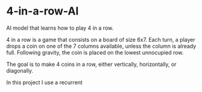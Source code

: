 # 4-in-a-row-AI

AI model that learns how to play 4 in a row.

4 in a row is a game that consists on a board of size 6x7. Each turn, a player drops a coin on one of the 7 columns available, unless the column is already full. Following gravity, the coin is placed on the lowest unnocupied row.

The goal is to make 4 coins in a row, either vertically, horizontally, or diagonally.

In this project I use a recurrent 
